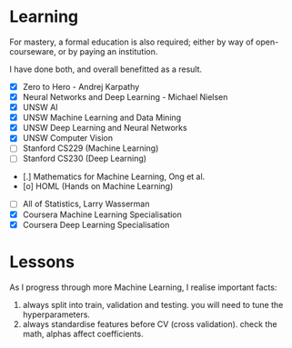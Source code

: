 # Learning

For mastery, a formal education is also required; either by way of open-courseware, or by paying an institution.

I have done both, and overall benefitted as a result.

-   [X] Zero to Hero - Andrej Karpathy
-   [X] Neural Networks and Deep Learning - Michael Nielsen
-   [X] UNSW AI
-   [X] UNSW Machine Learning and Data Mining
-   [X] UNSW Deep Learning and Neural Networks
-   [X] UNSW Computer Vision
-   [ ] Stanford CS229 (Machine Learning)
-   [ ] Stanford CS230 (Deep Learning)
-   [.] Mathematics for Machine Learning, Ong et al.
-   [o] HOML (Hands on Machine Learning)
-   [ ] All of Statistics, Larry Wasserman
-   [X] Coursera Machine Learning Specialisation
-   [X] Coursera Deep Learning Specialisation

# Lessons

As I progress through more Machine Learning, I realise important facts:

1. always split into train, validation and testing. you will need to tune the hyperparameters.
2. always standardise features before CV (cross validation). check the math, alphas affect coefficients.
